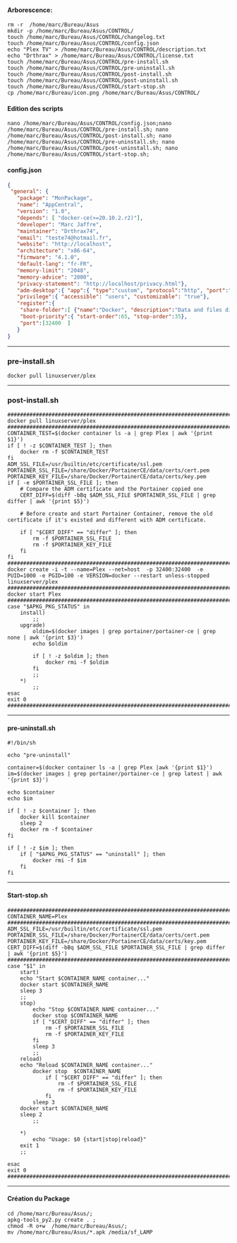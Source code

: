 
#### Arborescence:
````console
rm -r  /home/marc/Bureau/Asus
mkdir -p /home/marc/Bureau/Asus/CONTROL/
touch /home/marc/Bureau/Asus/CONTROL/changelog.txt
touch /home/marc/Bureau/Asus/CONTROL/config.json
echo "Plex TV" > /home/marc/Bureau/Asus/CONTROL/description.txt
echo "Drthrax" > /home/marc/Bureau/Asus/CONTROL/license.txt
touch /home/marc/Bureau/Asus/CONTROL/pre-install.sh
touch /home/marc/Bureau/Asus/CONTROL/pre-uninstall.sh
touch /home/marc/Bureau/Asus/CONTROL/post-install.sh
touch /home/marc/Bureau/Asus/CONTROL/post-uninstall.sh
touch /home/marc/Bureau/Asus/CONTROL/start-stop.sh
cp /home/marc/Bureau/icon.png /home/marc/Bureau/Asus/CONTROL/
````

#### Edition des scripts
````console
nano /home/marc/Bureau/Asus/CONTROL/config.json;nano /home/marc/Bureau/Asus/CONTROL/pre-install.sh; nano /home/marc/Bureau/Asus/CONTROL/post-install.sh; nano /home/marc/Bureau/Asus/CONTROL/pre-uninstall.sh; nano /home/marc/Bureau/Asus/CONTROL/post-uninstall.sh; nano /home/marc/Bureau/Asus/CONTROL/start-stop.sh;
````


#### config.json
````json
{
 "general": {
   "package": "MonPackage",
   "name": "AppCentral",
   "version": "1.0",
   "depends": [ "docker-ce(>=20.10.2.r2)"],
   "developer": "Marc Jaffre",
   "maintainer": "Drthrax74",
   "email": "teste74@hotmail.fr",
   "website": "http://localhost",
   "architecture": "x86-64",
   "firmware": "4.1.0",
   "default-lang": "fr-FR",
   "memory-limit": "2048",
   "memory-advice": "2000",
   "privacy-statement": "http://localhost/privacy.html"},
   "adm-desktop":{ "app":{ "type":"custom", "protocol":"http", "port":"32400", "url": "/web"}},
   "privilege":{ "accessible": "users", "customizable": "true"},
   "register":{
   	"share-folder":[ {"name":"Docker", "description":"Data and files directory for Docker Apps"} ],
   	"boot-priority":{ "start-order":65, "stop-order":35},
	"port":[32400  ]
   }
}
````









----------------------------------------------------------------------------------------------------------------------------------------------------------
### pre-install.sh
````console
docker pull linuxserver/plex
````









----------------------------------------------------------------------------------------------------------------------------------------------------------
### post-install.sh
````console
##########################################################################################################################################################
docker pull linuxserver/plex
##########################################################################################################################################################
CONTAINER_TEST=$(docker container ls -a | grep Plex | awk '{print $1}')
if [ ! -z $CONTAINER_TEST ]; then
	docker rm -f $CONTAINER_TEST
fi
ADM_SSL_FILE=/usr/builtin/etc/certificate/ssl.pem 
PORTAINER_SSL_FILE=/share/Docker/PortainerCE/data/certs/cert.pem
PORTAINER_KEY_FILE=/share/Docker/PortainerCE/data/certs/key.pem
if [ -e $PORTAINER_SSL_FILE ]; then
	# Compare the ADM certificate and the Portainer copied one
	CERT_DIFF=$(diff -bBq $ADM_SSL_FILE $PORTAINER_SSL_FILE | grep differ | awk '{print $5}')
	
	# Before create and start Portainer Container, remove the old certificate if it's existed and different with ADM certificate.
	
	if [ "$CERT_DIFF" == "differ" ]; then
		rm -f $PORTAINER_SSL_FILE
		rm -f $PORTAINER_KEY_FILE
	fi
fi
##########################################################################################################################################################
docker create -i -t --name=Plex --net=host  -p 32400:32400  -e PUID=1000 -e PGID=100 -e VERSION=docker --restart unless-stopped linuxserver/plex
##########################################################################################################################################################
docker start Plex
##########################################################################################################################################################
case "$APKG_PKG_STATUS" in
	install)
		;;
	upgrade)
		oldim=$(docker images | grep portainer/portainer-ce | grep none | awk '{print $3}')
		echo $oldim
		
		if [ ! -z $oldim ]; then 
			docker rmi -f $oldim
		fi
		;;
	*)
		;;
esac
exit 0
##########################################################################################################################################################
````



----------------------------------------------------------------------------------------------------------------------------------------------------------
#### pre-uninstall.sh
````consoel
#!/bin/sh

echo "pre-uninstall"

container=$(docker container ls -a | grep Plex |awk '{print $1}')
im=$(docker images | grep portainer/portainer-ce | grep latest | awk '{print $3}')

echo $container
echo $im

if [ ! -z $container ]; then 
	docker kill $container
	sleep 2
	docker rm -f $container
fi

if [ ! -z $im ]; then 
	if [ "$APKG_PKG_STATUS" == "uninstall" ]; then
		docker rmi -f $im
	fi
fi
````




----------------------------------------------------------------------------------------------------------------------------------------------------------
#### Start-stop.sh
````console
#############################################################################################
CONTAINER_NAME=Plex
#############################################################################################
ADM_SSL_FILE=/usr/builtin/etc/certificate/ssl.pem
PORTAINER_SSL_FILE=/share/Docker/PortainerCE/data/certs/cert.pem
PORTAINER_KEY_FILE=/share/Docker/PortainerCE/data/certs/key.pem
CERT_DIFF=$(diff -bBq $ADM_SSL_FILE $PORTAINER_SSL_FILE | grep differ | awk '{print $5}')
#############################################################################################
case "$1" in
	start)
  	echo "Start $CONTAINER_NAME container..."
    docker start $CONTAINER_NAME
    sleep 3                  
    ;;
	stop)
		echo "Stop $CONTAINER_NAME container..."
		docker stop $CONTAINER_NAME
		if [ "$CERT_DIFF" == "differ" ]; then
			rm -f $PORTAINER_SSL_FILE
			rm -f $PORTAINER_KEY_FILE
		fi
		sleep 3
		;;
	reload)
  	echo "Reload $CONTAINER_NAME container..."		
		docker stop  $CONTAINER_NAME
			if [ "$CERT_DIFF" == "differ" ]; then
				rm -f $PORTAINER_SSL_FILE
				rm -f $PORTAINER_KEY_FILE
			fi
		sleep 3
    docker start $CONTAINER_NAME
    sleep 2
		;;
		
	*)
		echo "Usage: $0 {start|stop|reload}"
    exit 1
    ;;

esac
exit 0
#############################################################################################
````




----------------------------------------------------------------------------------------------------------------------------------------------------------
#### Création du Package
```
cd /home/marc/Bureau/Asus/;
apkg-tools_py2.py create . ;
chmod -R o+w  /home/marc/Bureau/Asus/;
mv /home/marc/Bureau/Asus/*.apk /media/sf_LAMP
```
